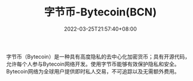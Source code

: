 ﻿---
weight: 
title: "字节币-Bytecoin(BCN)"
description: "字节币（Bytecoin）是一种具有高度隐私的去中心化加密货币；具有开源代码，允许每个人参与Bytecoin网络开发"
date: 2022-03-25T21:57:40+08:00
lastmod: 2022-03-25T16:45:40+08:00
draft: false
authors: ["Metabd"]
featuredImage: "zijiebi-bytecoinbcn.webp"
link: ""
tags: ["数字代币","字节币-Bytecoin(BCN)"]
categories: ["navigation"]
navigation: ["数字代币"]
lightgallery: true
toc: true
pinned: false
recommend: false
recommend1: false
---
字节币（Bytecoin）是一种具有高度隐私的去中心化加密货币；具有开源代码，允许每个人参与Bytecoin网络开发。使用字节币能够有效保护隐私和安全。Bytecoin网络为全球用户提供即时私人交易，不可追踪以及无需额外费用。
